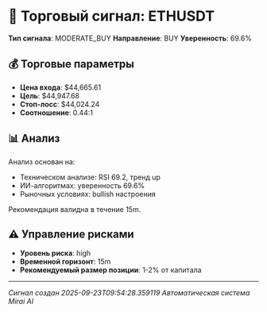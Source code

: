 
# 🎯 Торговый сигнал: ETHUSDT

**Тип сигнала**: MODERATE_BUY
**Направление**: BUY
**Уверенность**: 69.6%

## 💰 Торговые параметры
- **Цена входа**: $44,665.61
- **Цель**: $44,947.68
- **Стоп-лосс**: $44,024.24
- **Соотношение**: 0.44:1

## 📊 Анализ

Анализ основан на:
- Техническом анализе: RSI 69.2, тренд up
- ИИ-алгоритмах: уверенность 69.6%
- Рыночных условиях: bullish настроения

Рекомендация валидна в течение 15m.
        

## ⚠️ Управление рисками
- **Уровень риска**: high
- **Временной горизонт**: 15m
- **Рекомендуемый размер позиции**: 1-2% от капитала

---
*Сигнал создан 2025-09-23T09:54:28.359119*
*Автоматическая система Mirai AI*
        